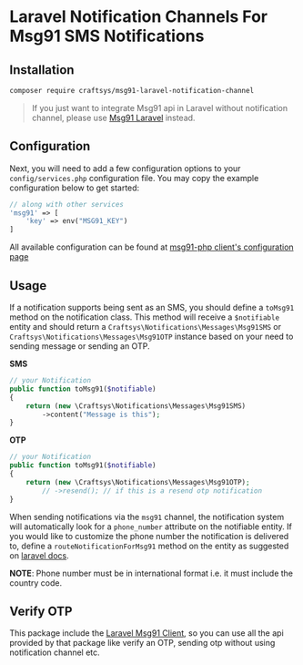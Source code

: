 # Laravel Notification Channels For Msg91 SMS Notifications

## Installation

```bash
composer require craftsys/msg91-laravel-notification-channel
```

> If you just want to integrate Msg91 api in Laravel without notification channel, please use [Msg91 Laravel][client-laravel] instead.

## Configuration

Next, you will need to add a few configuration options to your `config/services.php` configuration file. You may copy the example configuration below to get started:

```php
// along with other services
'msg91' => [
    'key' => env("MSG91_KEY")
]
```

All available configuration can be found at [msg91-php client's configuration page][client-configuration]

## Usage

If a notification supports being sent as an SMS, you should define a `toMsg91` method on the notification class. This method will receive a `$notifiable` entity and should return a `Craftsys\Notifications\Messages\Msg91SMS` or `Craftsys\Notifications\Messages\Msg91OTP` instance based on your need to sending message or sending an OTP.

**SMS**

```php
// your Notification
public function toMsg91($notifiable)
{
    return (new \Craftsys\Notifications\Messages\Msg91SMS)
        ->content("Message is this");
}
```

**OTP**

```php
// your Notification
public function toMsg91($notifiable)
{
    return (new \Craftsys\Notifications\Messages\Msg91OTP);
        // ->resend(); // if this is a resend otp notification
}
```

When sending notifications via the `msg91` channel, the notification system will automatically look for a `phone_number` attribute on the notifiable entity. If you would like to customize the phone number the notification is delivered to, define a `routeNotificationForMsg91` method on the entity as suggested on [laravel docs](https://laravel.com/docs/5.8/notifications#routing-sms-notifications).

**NOTE**: Phone number must be in international format i.e. it must include the country code.

## Verify OTP

This package include the [Laravel Msg91 Client][client-laravel], so you can use all the api provided by that package
like verify an OTP, sending otp without using notification channel etc.

[client]: https://github.com/craftsys/msg91-php
[client-configuration]: https://github.com/craftsys/msg91-php#configuration
[client-laravel]: https://github.com/craftsys/msg91-laravel
